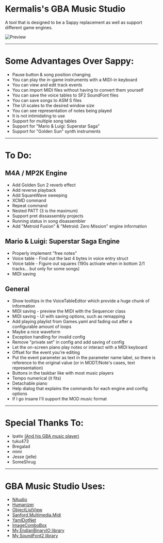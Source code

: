 # Kermalis's GBA Music Studio

A tool that is designed to be a Sappy replacement as well as support different game engines.

![Preview](https://i.imgur.com/ohBwyF0.gif)

----
# Some Advantages Over Sappy:
* Pause button & song position changing
* You can play the in-game instruments with a MIDI-in keyboard
* You can view and edit track events
* You can import MIDI files without having to convert them yourself
* You can save the voice tables to SF2 SoundFont files
* You can save songs to ASM S files
* The UI scales to the desired window size
* You can see representation of notes being played
* It is not intimidating to use
* Support for multiple song tables
* Support for "Mario & Luigi: Superstar Saga"
* Support for "Golden Sun" synth instruments

----
# To Do:
## M4A / MP2K Engine
* Add Golden Sun 2 reverb effect
* Add reverse playback
* Add SquareWave sweeping
* XCMD command
* Repeat command
* Nested PATT (3 is the maximum)
* Support pret dissassembly projects
* Running status in song disassembler
* Add "Metroid Fusion" & "Metroid: Zero Mission" engine information

## Mario & Luigi: Superstar Saga Engine
* Properly implement "free notes"
* Voice table - Find out the last 4 bytes in voice entry struct
* Voice table - Figure out squares (190s activate when in bottom 2/1 tracks... but only for some songs)
* MIDI saving

## General
* Show tooltips in the VoiceTableEditor which provide a huge chunk of information
* MIDI saving - preview the MIDI with the Sequencer class
* MIDI saving - UI with saving options, such as remapping
* Add playing playlist from Games.yaml and fading out after a configurable amount of loops
* Maybe a nice waveform
* Exception handling for invalid config
* Remove "private set" in config and add saving of config
* Let the on-screen piano play notes or interact with a MIDI keyboard
* Offset for the event you're editing
* Put the event parameter as text in the parameter name label, so there is reference to the original value (or in MODT/Note's cases, text representation)
* Buttons in the taskbar like with most music players
* Tempo numerical (it fits)
* Detachable piano
* Help dialog that explains the commands for each engine and config options
* If I go insane I'll support the MOD music format

----
# Special Thanks To:
* Ipatix [(And his GBA music player)](https://github.com/ipatix/agbplay)
* tuku473
* Bregalad
* mimi
* Jesse (jelle)
* SomeShrug

----
# GBA Music Studio Uses:
* [NAudio](https://github.com/naudio/NAudio)
* [Humanizer](https://github.com/Humanizr/Humanizer)
* [ObjectListView](http://objectlistview.sourceforge.net)
* [Sanford.Multimedia.Midi](https://github.com/tebjan/Sanford.Multimedia.Midi)
* [YamlDotNet](https://github.com/aaubry/YamlDotNet/wiki)
* [ImageComboBox](https://www.codeproject.com/Articles/10670/Image-ComboBox-Control)
* [My EndianBinaryIO library](https://github.com/Kermalis/EndianBinaryIO)
* [My SoundFont2 library](https://github.com/Kermalis/SoundFont2)